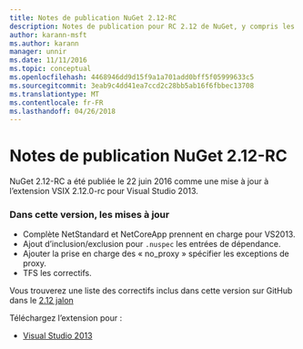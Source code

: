 ```yaml
---
title: Notes de publication NuGet 2.12-RC
description: Notes de publication pour RC 2.12 de NuGet, y compris les problèmes connus, les correctifs de bogues, les fonctionnalités ajoutées et dcr.
author: karann-msft
ms.author: karann
manager: unnir
ms.date: 11/11/2016
ms.topic: conceptual
ms.openlocfilehash: 4468946dd9d15f9a1a701add0bff5f05999633c5
ms.sourcegitcommit: 3eab9c4dd41ea7ccd2c28bb5ab16f6fbbec13708
ms.translationtype: MT
ms.contentlocale: fr-FR
ms.lasthandoff: 04/26/2018
---
```

# <a name="nuget-212-rc-release-notes"></a>Notes de publication NuGet 2.12-RC

NuGet 2.12-RC a été publiée le 22 juin 2016 comme une mise à jour à l’extension VSIX 2.12.0-rc pour Visual Studio 2013.

### <a name="updates-in-this-release"></a>Dans cette version, les mises à jour

* Complète NetStandard et NetCoreApp prennent en charge pour VS2013.
* Ajout d’inclusion/exclusion pour `.nuspec` les entrées de dépendance.
* Ajouter la prise en charge des « no_proxy » spécifier les exceptions de proxy.
* TFS les correctifs.

Vous trouverez une liste des correctifs inclus dans cette version sur GitHub dans le [2.12 jalon](https://github.com/NuGet/Home/issues?q=milestone%3A2.12+is%3Aclosed)

Téléchargez l’extension pour :

* [Visual Studio 2013](https://dist.nuget.org/visualstudio-2013-vsix/v2.12.0-rc/NuGet.Tools.vsix)
